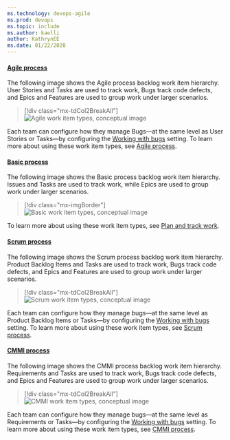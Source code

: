 ```yaml
---
ms.technology: devops-agile
ms.prod: devops
ms.topic: include
ms.author: kaelli
author: KathrynEE
ms.date: 01/22/2020
---
```


#### [Agile process](#tab/agile-process) 

The following image shows the Agile process backlog work item hierarchy. User Stories and Tasks are used to track work, Bugs track code defects, and Epics and Features are used to group work under larger scenarios. 

> [!div class="mx-tdCol2BreakAll"]
> ![Agile work item types, conceptual image](/azure/devops/boards/work-items/guidance/media/ALM_PT_Agile_WIT_Artifacts.png)  

Each team can configure how they manage Bugs&mdash;at the same level as User Stories or Tasks&mdash;by configuring the [Working with bugs](/azure/devops/organizations/settings/show-bugs-on-backlog) setting. To learn more about using these work item types, see [Agile process](/azure/devops/boards/work-items/guidance/agile-process).

#### [Basic process](#tab/basic-process) 

The following image shows the Basic process backlog work item hierarchy. Issues and Tasks are used to track work, while Epics are used to group work under larger scenarios. 

> [!div class="mx-imgBorder"]  
> ![Basic work item types, conceptual image](/azure/devops/boards/get-started/media/about-boards/basic-process-epics-issues-tasks-2.png) 

To learn more about using these work item types, see [Plan and track work](/azure/devops/boards/get-started/plan-track-work).

#### [Scrum process](#tab/scrum-process) 

The following image shows the Scrum process backlog work item hierarchy. Product Backlog Items and Tasks are used to track work, Bugs track code defects, and Epics and Features are used to group work under larger scenarios. 

> [!div class="mx-tdCol2BreakAll"]
> ![Scrum work item types, conceptual image](/azure/devops/boards/work-items/guidance/media/ALM_PT_Scrum_WIT_Artifacts.png) 


Each team can configure how they manage bugs&mdash;at the same level as Product Backlog Items or Tasks&mdash;by configuring the [Working with bugs](/azure/devops/organizations/settings/show-bugs-on-backlog) setting. To learn more about using these work item types, see [Scrum process](/azure/devops/boards/work-items/guidance/scrum-process).  

#### [CMMI process](#tab/cmmi-process) 

The following image shows the CMMI process backlog work item hierarchy. Requirements and Tasks are used to track work, Bugs track code defects, and Epics and Features are used to group work under larger scenarios. 

> [!div class="mx-tdCol2BreakAll"]
> ![CMMI work item types, conceptual image](/azure/devops/boards/work-items/guidance/media/ALM_PT_CMMI_WIT_Artifacts.png)  

Each team can configure how they manage bugs&mdash;at the same level as Requirements or Tasks&mdash;by configuring the [Working with bugs](/azure/devops/organizations/settings/show-bugs-on-backlog) setting. To learn more about using these work item types, see [CMMI process](/azure/devops/boards/work-items/guidance/cmmi-process). 
